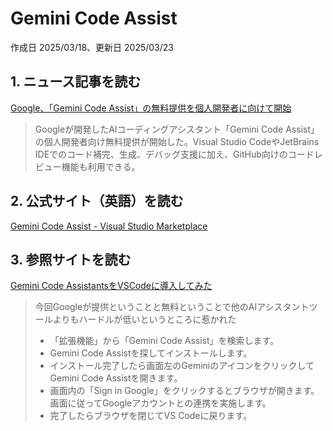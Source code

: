 # Gemini Code Assist

作成日 2025/03/18、更新日 2025/03/23

## 1. ニュース記事を読む

[Google、「Gemini Code Assist」の無料提供を個人開発者に向けて開始](https://atmarkit.itmedia.co.jp/ait/articles/2503/18/news114.html)

> Googleが開発したAIコーディングアシスタント「Gemini Code Assist」の個人開発者向け無料提供が開始した。Visual Studio CodeやJetBrains IDEでのコード補完、生成、デバッグ支援に加え、GitHub向けのコードレビュー機能も利用できる。

## 2. 公式サイト（英語）を読む

[Gemini Code Assist - Visual Studio Marketplace](https://marketplace.visualstudio.com/items?itemName=Google.geminicodeassist)

## 3. 参照サイトを読む

[Gemini Code AssistantsをVSCodeに導入してみた](https://qiita.com/tsk_39/items/df42c83fe8ce2d54bd3f)

> 今回Googleが提供ということと無料ということで他のAIアシスタントツールよりもハードルが低いというところに惹かれた
>
>- 「拡張機能」から「Gemini Code Assist」を検索します。
>- Gemini Code Assistを探してインストールします。
>- インストール完了したら画面左のGeminiのアイコンをクリックしてGemini Code Assistを開きます。
>- 画面内の「Sign in Google」をクリックするとブラウザが開きます。画面に従ってGoogleアカウントとの連携を実施します。
>- 完了したらブラウザを閉じてVS Codeに戻ります。
